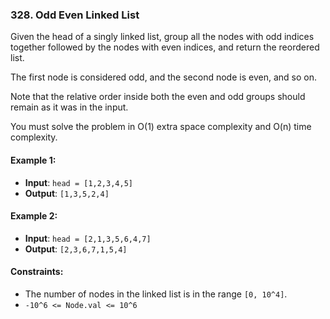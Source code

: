 ### 328. Odd Even Linked List

Given the head of a singly linked list, group all the nodes with odd indices together followed by the nodes with even indices, and return the reordered list.

The first node is considered odd, and the second node is even, and so on.

Note that the relative order inside both the even and odd groups should remain as it was in the input.

You must solve the problem in O(1) extra space complexity and O(n) time complexity.

#### Example 1:

- **Input**: `head = [1,2,3,4,5]`
- **Output**: `[1,3,5,2,4]`

#### Example 2:

- **Input**: `head = [2,1,3,5,6,4,7]`
- **Output**: `[2,3,6,7,1,5,4]`

#### Constraints:

- The number of nodes in the linked list is in the range `[0, 10^4]`.
- `-10^6 <= Node.val <= 10^6`
